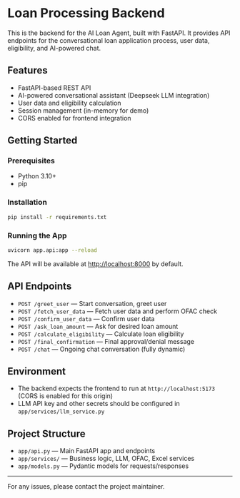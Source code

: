 # Loan Processing Backend

This is the backend for the AI Loan Agent, built with FastAPI. It provides API endpoints for the conversational loan application process, user data, eligibility, and AI-powered chat.

## Features
- FastAPI-based REST API
- AI-powered conversational assistant (Deepseek LLM integration)
- User data and eligibility calculation
- Session management (in-memory for demo)
- CORS enabled for frontend integration

## Getting Started

### Prerequisites
- Python 3.10+
- pip

### Installation
```bash
pip install -r requirements.txt
```

### Running the App
```bash
uvicorn app.api:app --reload
```
The API will be available at [http://localhost:8000](http://localhost:8000) by default.

## API Endpoints
- `POST /greet_user` — Start conversation, greet user
- `POST /fetch_user_data` — Fetch user data and perform OFAC check
- `POST /confirm_user_data` — Confirm user data
- `POST /ask_loan_amount` — Ask for desired loan amount
- `POST /calculate_eligibility` — Calculate loan eligibility
- `POST /final_confirmation` — Final approval/denial message
- `POST /chat` — Ongoing chat conversation (fully dynamic)

## Environment
- The backend expects the frontend to run at `http://localhost:5173` (CORS is enabled for this origin)
- LLM API key and other secrets should be configured in `app/services/llm_service.py`

## Project Structure
- `app/api.py` — Main FastAPI app and endpoints
- `app/services/` — Business logic, LLM, OFAC, Excel services
- `app/models.py` — Pydantic models for requests/responses

---

For any issues, please contact the project maintainer. 